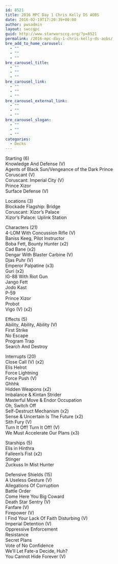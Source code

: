 ```yaml
---
id: 8521
title: 2016 MPC Day 1 Chris Kelly DS AOBS
date: 2016-02-19T17:20:39+00:00
author: pwsadmin
layout: swccgpc
guid: http://www.starwarsccg.org/?p=8521
permalink: /2016-mpc-day-1-chris-kelly-ds-aobs/
bre_add_to_home_carousel:
  - ""
  - ""
  - ""
bre_carousel_title:
  - ""
  - ""
  - ""
bre_carousel_link:
  - ""
  - ""
  - ""
bre_carousel_external_link:
  - ""
  - ""
  - ""
bre_carousel_slogan:
  - ""
  - ""
  - ""
categories:
  - Decks
---
```

Starting (6)  
Knowledge And Defense (V)  
Agents of Black Sun/Vengeance of the Dark Prince  
Coruscant (V)  
Coruscant: Imperial City (V)  
Prince Xizor  
Surface Defense (V)

Locations (3)  
Blockade Flagship: Bridge  
Coruscant: Xizor&#8217;s Palace  
Xizor&#8217;s Palace: Uplink Station

Characters (21)  
4-LOM With Concussion Rifle (V)  
Baniss Keeg, Pilot Instructor  
Boba Fett, Bounty Hunter (x2)  
Cad Bane (x2)  
Dengar With Blaster Carbine (V)  
Djas Puhr (V)  
Emperor Palpatine (x3)  
Guri (x2)  
IG-88 With Riot Gun  
Jango Fett  
Jodo Kast  
P-59  
Prince Xizor  
Probot  
Vigo (V) (x2)

Effects (5)  
Ability, Ability, Ability (V)  
First Strike  
No Escape  
Program Trap  
Search And Destroy

Interrupts (20)  
Close Call (V) (x2)  
Elis Helrot  
Force Lightning  
Force Push (V)  
Ghhhk  
Hidden Weapons (x2)  
Imbalance & Kintan Strider  
Masterful Move & Endor Occupation  
Oh, Switch Off  
Self-Destruct Mechanism (x2)  
Sense & Uncertain Is The Future (x2)  
Sith Fury (V)  
Turn It Off! Turn It Off! (V)  
We Must Accelerate Our Plans (x3)

Starships (5)  
Elis in Hinthra  
Falleen&#8217;s Fist (x2)  
Stinger  
Zuckuss In Mist Hunter

Defensive Shields (15)  
A Useless Gesture (V)  
Allegations Of Corruption  
Battle Order  
Come Here You Big Coward  
Death Star Sentry (V)  
Fanfare (V)  
Firepower (V)  
I Find Your Lack Of Faith Disturbing (V)  
Imperial Detention (V)  
Oppressive Enforcement  
Resistance  
Secret Plans  
Vote of No Confidence  
We&#8217;ll Let Fate-a Decide, Huh?  
You Cannot Hide Forever (V)